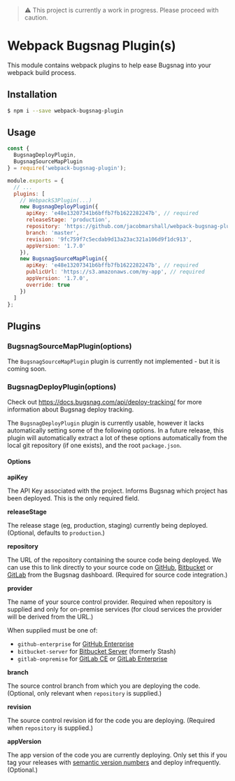 > ⚠️ This project is currently a work in progress. Please proceed with caution.

# Webpack Bugsnag Plugin(s)

This module contains webpack plugins to help ease Bugsnag into your webpack build process.

## Installation

```sh
$ npm i --save webpack-bugsnag-plugin
```

## Usage

```js
const {
  BugsnagDeployPlugin,
  BugsnagSourceMapPlugin
} = require('webpack-bugsnag-plugin');

module.exports = {
  // ...
  plugins: [
    // WebpackS3Plugin(...)
    new BugsnagDeployPlugin({
      apiKey: 'e48e13207341b6bffb7fb1622282247b', // required
      releaseStage: 'production',
      repository: 'https://github.com/jacobmarshall/webpack-bugsnag-plugin.git',
      branch: 'master',
      revision: '9fc759f7c5ecdab9d13a23ac321a106d9f1dc913', 
      appVersion: '1.7.0'
    }),
    new BugsnagSourceMapPlugin({
      apiKey: 'e48e13207341b6bffb7fb1622282247b', // required
      publicUrl: 'https://s3.amazonaws.com/my-app', // required
      appVersion: '1.7.0',
      override: true
    })
  ]
};
```

## Plugins

### BugsnagSourceMapPlugin(options)

The `BugsnagSourceMapPlugin` plugin is currently not implemented - but it is coming soon.

### BugsnagDeployPlugin(options)

Check out https://docs.bugsnag.com/api/deploy-tracking/ for more information about Bugsnag deploy tracking.

The `BugsnagDeployPlugin` plugin is currently usable, however it lacks automatically setting some of the following options. In a future release, this plugin will automatically extract a lot of these options automatically from the local git repository (if one exists), and the root `package.json`.

#### Options

**apiKey**

The API Key associated with the project. Informs Bugsnag which project has been deployed. This is the only required field.

**releaseStage**

The release stage (eg, production, staging) currently being deployed. (Optional, defaults to `production`.)

**repository**

The URL of the repository containing the source code being deployed. We can use this to link directly to your source code on [GitHub](https://github.com/), [Bitbucket](https://bitbucket.org/) or [GitLab](https://gitlab.com/) from the Bugsnag dashboard. (Required for source code integration.)

**provider**

The name of your source control provider. Required when repository is supplied and only for on-premise services (for cloud services the provider will be derived from the URL.)

When supplied must be one of:

- `github-enterprise` for [GitHub Enterprise](https://enterprise.github.com/)
- `bitbucket-server` for [Bitbucket Server](https://www.atlassian.com/software/bitbucket/server) (formerly Stash)
- `gitlab-onpremise` for [GitLab CE](https://about.gitlab.com/downloads/) or [GitLab Enterprise](https://about.gitlab.com/downloads-ee/)

**branch**

The source control branch from which you are deploying the code. (Optional, only relevant when `repository` is supplied.)

**revision**

The source control revision id for the code you are deploying. (Required when `repository` is supplied.)

**appVersion**

The app version of the code you are currently deploying. Only set this if you tag your releases with [semantic version numbers](http://semver.org/) and deploy infrequently. (Optional.)

